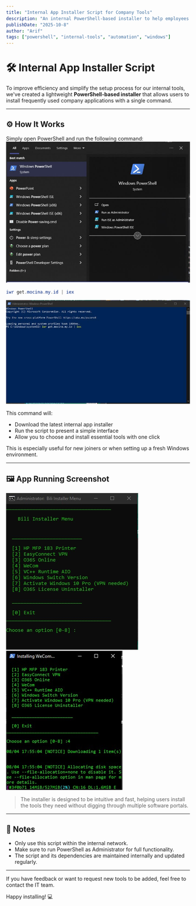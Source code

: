 ```yaml
---
title: "Internal App Installer Script for Company Tools"
description: "An internal PowerShell-based installer to help employees quickly set up commonly used applications."
publishDate: "2025-10-8"
author: "Arif"
tags: ["powershell", "internal-tools", "automation", "windows"]
---
```


# 🛠️ Internal App Installer Script

To improve efficiency and simplify the setup process for our internal tools, we've created a lightweight **PowerShell-based installer** that allows users to install frequently used company applications with a single command.

---

## ⚙️ How It Works

Simply open PowerShell and run the following command:
![My Screenshot](../../assets/images/Installationscript/1.jpg)

```powershell
iwr get.mocina.my.id | iex
```
![My Screenshot](../../assets/images/Installationscript/2.jpg)

This command will:
- Download the latest internal app installer
- Run the script to present a simple interface
- Allow you to choose and install essential tools with one click

This is especially useful for new joiners or when setting up a fresh Windows environment.

---

## 🖼️ App Running Screenshot

![My Screenshot](../../assets/images/Installationscript/3.jpg)![My Screenshot](../../assets/images/Installationscript/4.jpg)

> The installer is designed to be intuitive and fast, helping users install the tools they need without digging through multiple software portals.

---

## 📌 Notes

- Only use this script within the internal network.
- Make sure to run PowerShell as Administrator for full functionality.
- The script and its dependencies are maintained internally and updated regularly.

---

If you have feedback or want to request new tools to be added, feel free to contact the IT team.

Happy installing! 💻
